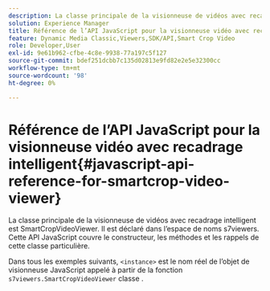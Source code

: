 ```yaml
---
description: La classe principale de la visionneuse de vidéos avec recadrage intelligent est SmartCropVideoViewer. Il est déclaré dans l’espace de noms s7viewers. Cette API JavaScript couvre le constructeur, les méthodes et les rappels de cette classe particulière.
solution: Experience Manager
title: Référence de l’API JavaScript pour la visionneuse vidéo avec recadrage intelligent
feature: Dynamic Media Classic,Viewers,SDK/API,Smart Crop Video
role: Developer,User
exl-id: 9e61b962-cfbe-4c8e-9938-77a197c5f127
source-git-commit: bdef251dcbb7c135d02813e9fd82e2e5e32300cc
workflow-type: tm+mt
source-wordcount: '98'
ht-degree: 0%

---
```


# Référence de l’API JavaScript pour la visionneuse vidéo avec recadrage intelligent{#javascript-api-reference-for-smartcrop-video-viewer}

La classe principale de la visionneuse de vidéos avec recadrage intelligent est SmartCropVideoViewer. Il est déclaré dans l’espace de noms s7viewers. Cette API JavaScript couvre le constructeur, les méthodes et les rappels de cette classe particulière.

Dans tous les exemples suivants, `<instance>` est le nom réel de l’objet de visionneuse JavaScript appelé à partir de la fonction `s7viewers.SmartCropVideoViewer` classe .
